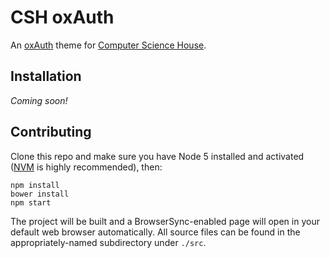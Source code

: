 CSH oxAuth
===========
An [oxAuth](https://github.com/GluuFederation/oxAuth) theme for [Computer Science House](http://csh.rit.edu).

Installation
-------------
_Coming soon!_

Contributing
-------------
Clone this repo and make sure you have Node 5 installed and activated ([NVM](https://github.com/creationix/nvm) is highly recommended), then:

```
npm install
bower install
npm start
```

The project will be built and a BrowserSync-enabled page will open in your default web browser automatically. All source files can be found in the appropriately-named subdirectory under `./src`.

